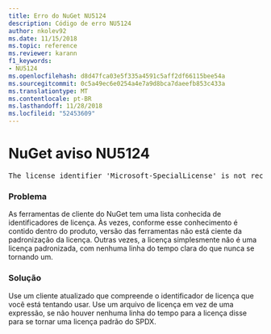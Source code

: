 ```yaml
---
title: Erro do NuGet NU5124
description: Código de erro NU5124
author: nkolev92
ms.date: 11/15/2018
ms.topic: reference
ms.reviewer: karann
f1_keywords:
- NU5124
ms.openlocfilehash: d8d47fca03e5f335a4591c5aff2df66115bee54a
ms.sourcegitcommit: 0c5a49ec6e0254a4e7a9d8bca7daeefb853c433a
ms.translationtype: MT
ms.contentlocale: pt-BR
ms.lasthandoff: 11/28/2018
ms.locfileid: "52453609"
---
```

# <a name="nuget-warning-nu5124"></a>NuGet aviso NU5124
<pre>The license identifier 'Microsoft-SpecialLicense' is not recognized by the current toolset.</pre>

### <a name="issue"></a>Problema

As ferramentas de cliente do NuGet tem uma lista conhecida de identificadores de licença. Às vezes, conforme esse conhecimento é contido dentro do produto, versão das ferramentas não está ciente da padronização da licença.
Outras vezes, a licença simplesmente não é uma licença padronizada, com nenhuma linha do tempo clara do que nunca se tornando um. 

### <a name="solution"></a>Solução

Use um cliente atualizado que compreende o identificador de licença que você está tentando usar. Use um arquivo de licença em vez de uma expressão, se não houver nenhuma linha do tempo para a licença disse para se tornar uma licença padrão do SPDX.